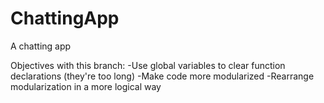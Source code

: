 # ChattingApp
A chatting app

Objectives with this branch:
-Use global variables to clear function declarations (they're too long)
-Make code more modularized
-Rearrange modularization in a more logical way
